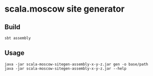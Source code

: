 # scala.moscow site generator

## Build

```
sbt assembly
```

## Usage

```
java -jar scala-moscow-sitegen-assembly-x-y-z.jar gen -o base/path
java -jar scala-moscow-sitegen-assembly-x-y-z.jar --help
```

